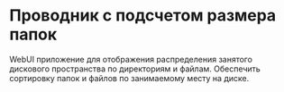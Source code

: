 # Проводник с подсчетом размера папок
WebUI приложение для отображения распределения занятого дискового пространства по директориям и файлам. Обеспечить сортировку папок и файлов по занимаемому месту на диске.
